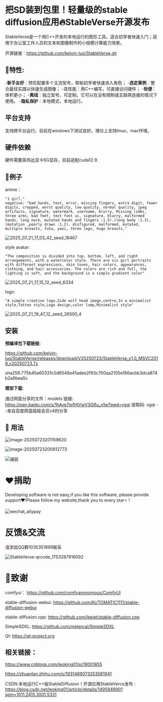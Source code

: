 # 把SD装到包里！轻量级的stable diffusion应用:fire:StableVerse开源发布



StableVerse是一个用C++开发的本地运行的图形工具。适合初学者快速入门；适用于办公室工作人员的文本和图像制作的小规模计算能力场景。

开源链接：https://github.com/kelvin-luo/StableVerse.git



## :rocket:特性:

-**新手友好**：预先配置多个主流型号，帮助初学者快速进入角色；
-**选定案例**：整合最佳实践以快速生成图像；
-高性能：用C++编写，可直接访问硬件；
-**轻便**：体积更小；
-**离线**：独立型号，可定制。它可以在没有限制或互联网连接的情况下使用。
-**隐私保护**：本地模式，本地运行。



## 平台支持

支持跨平台运行。目前在windows下测试良好。理论上支持linux，mac环境。 



## 硬件依赖

硬件需要英伟达显卡6G显存，目前适配cuda12.9.



## :tada:例子

anime：

```
"1 girl," 
negative: "bad hands, text, error, missing fingers, extra digit, fewer digits, cropped, worst quality, low quality, normal quality, jpeg artifacts, signature, watermark, username, blurry, Missing limbs, three arms, bad feet, text font ui, signature, blurry, malformed hands, long neck, mutated hands and fingers :1.5).(long body :1.3),(mutation ,poorly drawn :1.2), disfigured, malformed, mutated, multiple breasts, futa, yaoi, three legs, huge breasts,"
```

![2025_07_21_17_03_42_seed_18467](assets/2025_07_23_11_18_16_seed_18467.jpg)

style avatar:

```shell
"The composition is divided into top, bottom, left, and right arrangements, with a watercolor style. There are six girl portraits with different expressions, skin tones, hair colors, appearances, clothing, and hair accessories. The colors are rich and full, the lighting is soft, and the background is a simple gradient color" 
```

![2025_07_21_17_15_12_seed_6334](assets/250723_162712_seed_19169_2.jpg)

logo:

```shell
"A simple creative logo,Side wolf head image,centre,In a minimalist style,Tattoo style,Logo design,color lump,Minimalist style"
```

![2025_07_21_19_47_12_seed_26500_4](assets/250723_143755_seed_6334.png)



## 安装

**预编译包下载链接:**

https://github.com/kelvin-luo/StableVerse/releases/download/V20250723/StableVerse_v1.0_MSVC2019_v20250723.7z

sha256:775b45a60331c0d6546e41adee2f93c700aa2105e166acbb3dca874b2a8bea5c

**模型下载:**

通过网盘分享的文件：models
链接: https://pan.baidu.com/s/1hAve7jp1HlVwV3GIfu_n1w?pwd=vgqi 提取码: vgqi 
--来自百度网盘超级会员v4的分享



## :pushpin: 用法

![image-20250723201159620](assets/image-20250723201159620.png)

![image-20250723200912773](assets/image-20250723200912773.png)

![捕获](assets/捕获.JPG)





# ❤捐助

Developing software is not easy,if you like this software, please provide support❤️!Please follow my website,thank you to every star⭐ !

![wechat_ailypay](E:\_SourceForge\proj_qSD\StableVerse\resource\icon\wechat_ailypay.jpg)

# 反馈&交流

请添加QQ群1035351899联系

![StableVerse-qrcode_1753287916092](assets/StableVerse-qrcode_1753287916092.jpg)



# :revolving_hearts:致谢

comfyui： https://github.com/comfyanonymous/ComfyUI

stable-diffusion-webui: https://github.com/AUTOMATIC1111/stable-diffusion-webui

stable-diffusion.cpp: https://github.com/leejet/stable-diffusion.cpp

SimpleSDXL: https://github.com/metercai/SimpleSDXL

Qt: https://qt-project.org



## 相关链接：

https://www.cnblogs.com/leoking01/p/19001855

https://zhuanlan.zhihu.com/p/1931489073253581941

CSDN:本地运行C++版StableDiffusion！开源应用StableVerce发布 : https://blog.csdn.net/leoking01/article/details/149584990?spm=1011.2415.3001.5331





